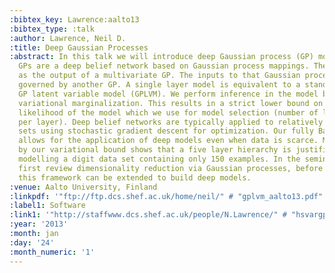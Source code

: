 ```yaml
---
:bibtex_key: Lawrence:aalto13
:bibtex_type: :talk
:author: Lawrence, Neil D.
:title: Deep Gaussian Processes
:abstract: In this talk we will introduce deep Gaussian process (GP) models. Deep
  GPs are a deep belief network based on Gaussian process mappings. The data is modeled
  as the output of a multivariate GP. The inputs to that Gaussian process are then
  governed by another GP. A single layer model is equivalent to a standard GP or the
  GP latent variable model (GPLVM). We perform inference in the model by approximate
  variational marginalization. This results in a strict lower bound on the marginal
  likelihood of the model which we use for model selection (number of layers and nodes
  per layer). Deep belief networks are typically applied to relatively large data
  sets using stochastic gradient descent for optimization. Our fully Bayesian treatment
  allows for the application of deep models even when data is scarce. Model selection
  by our variational bound shows that a five layer hierarchy is justified even when
  modelling a digit data set containing only 150 examples. In the seminar we will
  first review dimensionality reduction via Gaussian processes, before showing how
  this framework can be extended to build deep models.
:venue: Aalto University, Finland
:linkpdf: '"ftp://ftp.dcs.shef.ac.uk/home/neil/" # "gplvm_aalto13.pdf"'
:label1: Software
:link1: '"http://staffwww.dcs.shef.ac.uk/people/N.Lawrence/" # "hsvargplvm/"'
:year: '2013'
:month: jan
:day: '24'
:month_numeric: '1'
---
```

